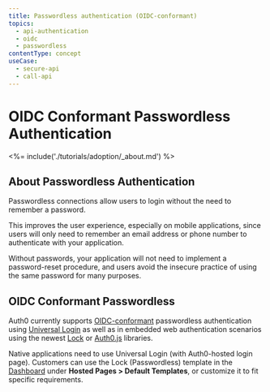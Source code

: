 ```yaml
---
title: Passwordless authentication (OIDC-conformant)
topics:
  - api-authentication
  - oidc
  - passwordless
contentType: concept
useCase:
  - secure-api
  - call-api
---
```


# OIDC Conformant Passwordless Authentication

<%= include('./tutorials/adoption/_about.md') %>

## About Passwordless Authentication

Passwordless connections allow users to login without the need to remember a password.

This improves the user experience, especially on mobile applications, since users will only need to remember an email address or phone number to authenticate with your application.

Without passwords, your application will not need to implement a password-reset procedure, and users avoid the insecure practice of using the same password for many purposes.

## OIDC Conformant Passwordless

Auth0 currently supports [OIDC-conformant](/api-auth/tutorials/adoption) passwordless authentication using [Universal Login](/hosted-pages/login) as well as in embedded web authentication scenarios using the newest [Lock](/libraries/lock) or [Auth0.js](/libraries/auth0js) libraries.

Native applications need to use Universal Login (with Auth0-hosted login page). Customers can use the Lock (Passwordless) template in the [Dashboard](${manage_url}) under **Hosted Pages > Default Templates**, or customize it to fit specific requirements.
